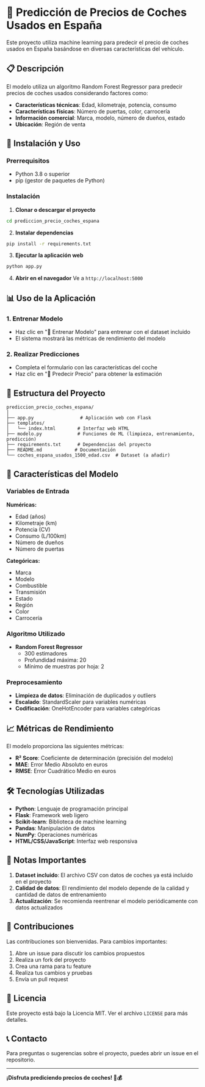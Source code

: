 # 🚗 Predicción de Precios de Coches Usados en España

Este proyecto utiliza machine learning para predecir el precio de coches usados en España basándose en diversas características del vehículo.

## 📋 Descripción

El modelo utiliza un algoritmo Random Forest Regressor para predecir precios de coches usados considerando factores como:

- **Características técnicas**: Edad, kilometraje, potencia, consumo
- **Características físicas**: Número de puertas, color, carrocería
- **Información comercial**: Marca, modelo, número de dueños, estado
- **Ubicación**: Región de venta

## 🚀 Instalación y Uso

### Prerrequisitos

- Python 3.8 o superior
- pip (gestor de paquetes de Python)

### Instalación

1. **Clonar o descargar el proyecto**
```bash
cd prediccion_precio_coches_espana
```

2. **Instalar dependencias**
```bash
pip install -r requirements.txt
```

3. **Ejecutar la aplicación web**
```bash
python app.py
```

4. **Abrir en el navegador**
Ve a `http://localhost:5000`

## 📊 Uso de la Aplicación

### 1. Entrenar Modelo
- Haz clic en "🎯 Entrenar Modelo" para entrenar con el dataset incluido
- El sistema mostrará las métricas de rendimiento del modelo

### 2. Realizar Predicciones
- Completa el formulario con las características del coche
- Haz clic en "🔮 Predecir Precio" para obtener la estimación

## 📁 Estructura del Proyecto

```
prediccion_precio_coches_espana/
│
├── app.py                 # Aplicación web con Flask
├── templates/
│   └── index.html        # Interfaz web HTML
├── modelo.py             # Funciones de ML (limpieza, entrenamiento, predicción)
├── requirements.txt      # Dependencias del proyecto
├── README.md            # Documentación
└── coches_espana_usados_1500_edad.csv  # Dataset (a añadir)
```

## 🔧 Características del Modelo

### Variables de Entrada

**Numéricas:**
- Edad (años)
- Kilometraje (km)
- Potencia (CV)
- Consumo (L/100km)
- Número de dueños
- Número de puertas

**Categóricas:**
- Marca
- Modelo
- Combustible
- Transmisión
- Estado
- Región
- Color
- Carrocería

### Algoritmo Utilizado

- **Random Forest Regressor**
  - 300 estimadores
  - Profundidad máxima: 20
  - Mínimo de muestras por hoja: 2

### Preprocesamiento

- **Limpieza de datos**: Eliminación de duplicados y outliers
- **Escalado**: StandardScaler para variables numéricas
- **Codificación**: OneHotEncoder para variables categóricas

## 📈 Métricas de Rendimiento

El modelo proporciona las siguientes métricas:

- **R² Score**: Coeficiente de determinación (precisión del modelo)
- **MAE**: Error Medio Absoluto en euros
- **RMSE**: Error Cuadrático Medio en euros

## 🛠️ Tecnologías Utilizadas

- **Python**: Lenguaje de programación principal
- **Flask**: Framework web ligero
- **Scikit-learn**: Biblioteca de machine learning
- **Pandas**: Manipulación de datos
- **NumPy**: Operaciones numéricas
- **HTML/CSS/JavaScript**: Interfaz web responsiva

## 📝 Notas Importantes

1. **Dataset incluido**: El archivo CSV con datos de coches ya está incluido en el proyecto
2. **Calidad de datos**: El rendimiento del modelo depende de la calidad y cantidad de datos de entrenamiento
3. **Actualización**: Se recomienda reentrenar el modelo periódicamente con datos actualizados

## 🤝 Contribuciones

Las contribuciones son bienvenidas. Para cambios importantes:

1. Abre un issue para discutir los cambios propuestos
2. Realiza un fork del proyecto
3. Crea una rama para tu feature
4. Realiza tus cambios y pruebas
5. Envía un pull request

## 📄 Licencia

Este proyecto está bajo la Licencia MIT. Ver el archivo `LICENSE` para más detalles.

## 📞 Contacto

Para preguntas o sugerencias sobre el proyecto, puedes abrir un issue en el repositorio.

---

**¡Disfruta prediciendo precios de coches! 🚗💰**